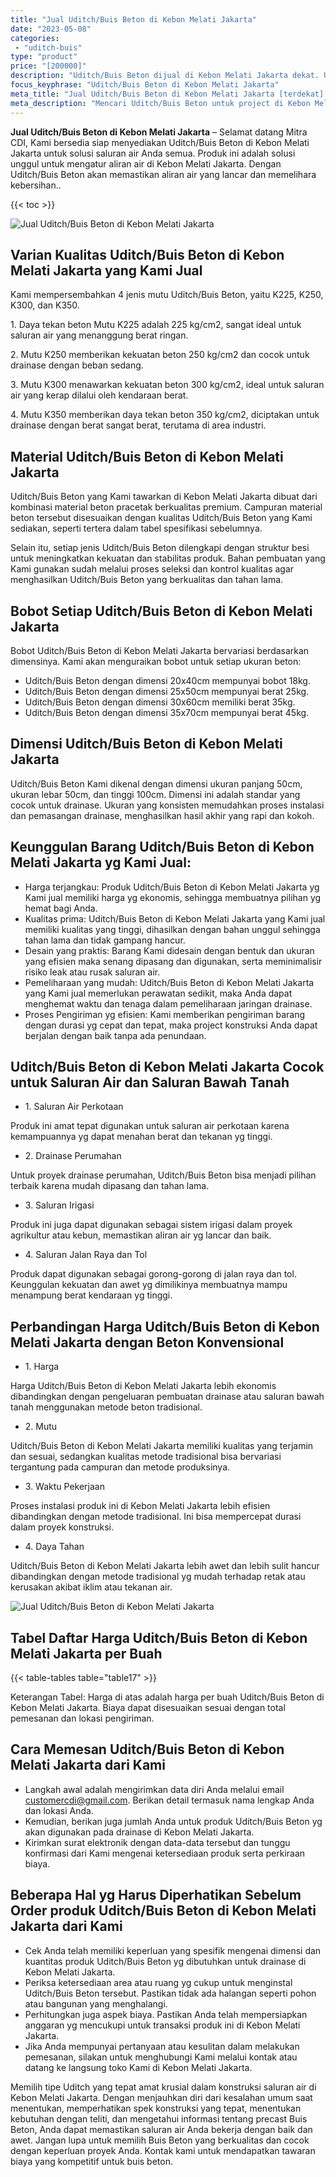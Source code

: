 ```yaml
---
title: "Jual Uditch/Buis Beton di Kebon Melati Jakarta"
date: "2023-05-08"
categories:
 - "uditch-buis"
type: "product"
price: "[200000]"
description: "Uditch/Buis Beton dijual di Kebon Melati Jakarta dekat. Uditch/Buis Beton ini sering diaplikasaikan dalam project konstruksi sebagai saluran pembuangan yang kuat dan awet. Silakan kontak kami untuk keterangan lebih lanjut."
focus_keyphrase: "Uditch/Buis Beton di Kebon Melati Jakarta"
meta_title: "Jual Uditch/Buis Beton di Kebon Melati Jakarta [terdekat] - CDI"
meta_description: "Mencari Uditch/Buis Beton untuk project di Kebon Melati Jakarta? Kami menawarkan Uditch/Buis Beton berkualitas untuk infrastruktur saluran pembuangan. Dapatkan penawaran terbaik sekarang."
---
```


**Jual Uditch/Buis Beton di Kebon Melati Jakarta** – Selamat datang Mitra CDI, Kami bersedia siap menyediakan Uditch/Buis Beton di Kebon Melati Jakarta untuk solusi saluran air Anda semua. Produk ini adalah solusi unggul untuk mengatur aliran air di Kebon Melati Jakarta. Dengan Uditch/Buis Beton akan memastikan aliran air yang lancar dan memelihara kebersihan..

{{< toc >}}

![Jual Uditch/Buis Beton di Kebon Melati Jakarta](/images/uditch-buis/uditch-beton-04.jpg)

## Varian Kualitas Uditch/Buis Beton di Kebon Melati Jakarta yang Kami Jual

Kami mempersembahkan 4 jenis mutu Uditch/Buis Beton, yaitu K225, K250, K300, dan K350.

1\. Daya tekan beton Mutu K225 adalah 225 kg/cm2, sangat ideal untuk saluran air yang menanggung berat ringan.

2\. Mutu K250 memberikan kekuatan beton 250 kg/cm2 dan cocok untuk drainase dengan beban sedang.

3\. Mutu K300 menawarkan kekuatan beton 300 kg/cm2, ideal untuk saluran air yang kerap dilalui oleh kendaraan berat.

4\. Mutu K350 memberikan daya tekan beton 350 kg/cm2, diciptakan untuk drainase dengan berat sangat berat, terutama di area industri.

## Material Uditch/Buis Beton di Kebon Melati Jakarta

Uditch/Buis Beton yang Kami tawarkan di Kebon Melati Jakarta dibuat dari kombinasi material beton pracetak berkualitas premium. Campuran material beton tersebut disesuaikan dengan kualitas Uditch/Buis Beton yang Kami sediakan, seperti tertera dalam tabel spesifikasi sebelumnya.

Selain itu, setiap jenis Uditch/Buis Beton dilengkapi dengan struktur besi untuk meningkatkan kekuatan dan stabilitas produk. Bahan pembuatan yang Kami gunakan sudah melalui proses seleksi dan kontrol kualitas agar menghasilkan Uditch/Buis Beton yang berkualitas dan tahan lama.

## Bobot Setiap Uditch/Buis Beton di Kebon Melati Jakarta

Bobot Uditch/Buis Beton di Kebon Melati Jakarta bervariasi berdasarkan dimensinya. Kami akan menguraikan bobot untuk setiap ukuran beton:

*   Uditch/Buis Beton dengan dimensi 20x40cm mempunyai bobot 18kg.
*   Uditch/Buis Beton dengan dimensi 25x50cm mempunyai berat 25kg.
*   Uditch/Buis Beton dengan dimensi 30x60cm memiliki berat 35kg.
*   Uditch/Buis Beton dengan dimensi 35x70cm mempunyai berat 45kg.

## Dimensi Uditch/Buis Beton di Kebon Melati Jakarta

Uditch/Buis Beton Kami dikenal dengan dimensi ukuran panjang 50cm, ukuran lebar 50cm, dan tinggi 100cm. Dimensi ini adalah standar yang cocok untuk drainase. Ukuran yang konsisten memudahkan proses instalasi dan pemasangan drainase, menghasilkan hasil akhir yang rapi dan kokoh.

## Keunggulan Barang Uditch/Buis Beton di Kebon Melati Jakarta yg Kami Jual:

*   Harga terjangkau: Produk Uditch/Buis Beton di Kebon Melati Jakarta yg Kami jual memiliki harga yg ekonomis, sehingga membuatnya pilihan yg hemat bagi Anda.
*   Kualitas prima: Uditch/Buis Beton di Kebon Melati Jakarta yang Kami jual memiliki kualitas yang tinggi, dihasilkan dengan bahan unggul sehingga tahan lama dan tidak gampang hancur.
*   Desain yang praktis: Barang Kami didesain dengan bentuk dan ukuran yang efisien maka senang dipasang dan digunakan, serta meminimalisir risiko leak atau rusak saluran air.
*   Pemeliharaan yang mudah: Uditch/Buis Beton di Kebon Melati Jakarta yang Kami jual memerlukan perawatan sedikit, maka Anda dapat menghemat waktu dan tenaga dalam pemeliharaan jaringan drainase.
*   Proses Pengiriman yg efisien: Kami memberikan pengiriman barang dengan durasi yg cepat dan tepat, maka project konstruksi Anda dapat berjalan dengan baik tanpa ada penundaan.

## Uditch/Buis Beton di Kebon Melati Jakarta Cocok untuk Saluran Air dan Saluran Bawah Tanah

*   1\. Saluran Air Perkotaan

Produk ini amat tepat digunakan untuk saluran air perkotaan karena kemampuannya yg dapat menahan berat dan tekanan yg tinggi.
*   2\. Drainase Perumahan

Untuk proyek drainase perumahan, Uditch/Buis Beton bisa menjadi pilihan terbaik karena mudah dipasang dan tahan lama.
*   3\. Saluran Irigasi

Produk ini juga dapat digunakan sebagai sistem irigasi dalam proyek agrikultur atau kebun, memastikan aliran air yg lancar dan baik.
*   4\. Saluran Jalan Raya dan Tol

Produk dapat digunakan sebagai gorong-gorong di jalan raya dan tol. Keunggulan kekuatan dan awet yg dimilikinya membuatnya mampu menampung berat kendaraan yg tinggi.

## Perbandingan Harga Uditch/Buis Beton di Kebon Melati Jakarta dengan Beton Konvensional

*   1\. Harga

Harga Uditch/Buis Beton di Kebon Melati Jakarta lebih ekonomis dibandingkan dengan pengeluaran pembuatan drainase atau saluran bawah tanah menggunakan metode beton tradisional.
*   2\. Mutu

Uditch/Buis Beton di Kebon Melati Jakarta memiliki kualitas yang terjamin dan sesuai, sedangkan kualitas metode tradisional bisa bervariasi tergantung pada campuran dan metode produksinya.
*   3\. Waktu Pekerjaan

Proses instalasi produk ini di Kebon Melati Jakarta lebih efisien dibandingkan dengan metode tradisional. Ini bisa mempercepat durasi dalam proyek konstruksi.
*   4\. Daya Tahan

Uditch/Buis Beton di Kebon Melati Jakarta lebih awet dan lebih sulit hancur dibandingkan dengan metode tradisional yg mudah terhadap retak atau kerusakan akibat iklim atau tekanan air.

![Jual Uditch/Buis Beton di Kebon Melati Jakarta](/images/uditch-buis/buis-beton-05.jpg)

## Tabel Daftar Harga Uditch/Buis Beton di Kebon Melati Jakarta per Buah

{{< table-tables table="table17" >}}

Keterangan Tabel: Harga di atas adalah harga per buah Uditch/Buis Beton di Kebon Melati Jakarta. Biaya dapat disesuaikan sesuai dengan total pemesanan dan lokasi pengiriman.

## Cara Memesan Uditch/Buis Beton di Kebon Melati Jakarta dari Kami

*   Langkah awal adalah mengirimkan data diri Anda melalui email customercdi@gmail.com. Berikan detail termasuk nama lengkap Anda dan lokasi Anda.
*   Kemudian, berikan juga jumlah Anda untuk produk Uditch/Buis Beton yg akan digunakan pada drainase di Kebon Melati Jakarta.
*   Kirimkan surat elektronik dengan data-data tersebut dan tunggu konfirmasi dari Kami mengenai ketersediaan produk serta perkiraan biaya.

## Beberapa Hal yg Harus Diperhatikan Sebelum Order produk Uditch/Buis Beton di Kebon Melati Jakarta dari Kami

*   Cek Anda telah memiliki keperluan yang spesifik mengenai dimensi dan kuantitas produk Uditch/Buis Beton yg dibutuhkan untuk drainase di Kebon Melati Jakarta.
*   Periksa ketersediaan area atau ruang yg cukup untuk menginstal Uditch/Buis Beton tersebut. Pastikan tidak ada halangan seperti pohon atau bangunan yang menghalangi.
*   Perhitungkan juga aspek biaya. Pastikan Anda telah mempersiapkan anggaran yg mencukupi untuk transaksi produk ini di Kebon Melati Jakarta.
*   Jika Anda mempunyai pertanyaan atau kesulitan dalam melakukan pemesanan, silakan untuk menghubungi Kami melalui kontak atau datang ke langsung toko Kami di Kebon Melati Jakarta.

Memilih tipe Uditch yang tepat amat krusial dalam konstruksi saluran air di Kebon Melati Jakarta. Dengan menjauhkan diri dari kesalahan umum saat menentukan, memperhatikan spek konstruksi yang tepat, menentukan kebutuhan dengan teliti, dan mengetahui informasi tentang precast Buis Beton, Anda dapat memastikan saluran air Anda bekerja dengan baik dan awet. Jangan lupa untuk memilih Buis Beton yang berkualitas dan cocok dengan keperluan proyek Anda. Kontak kami untuk mendapatkan tawaran biaya yang kompetitif untuk buis beton.
